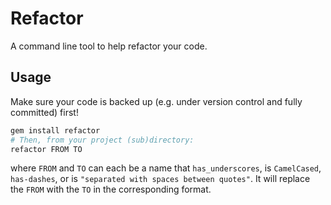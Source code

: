 # Refactor

A command line tool to help refactor your code.

## Usage

Make sure your code is backed up (e.g. under version control and fully committed) first!

```bash
gem install refactor
# Then, from your project (sub)directory:
refactor FROM TO
```

where `FROM` and `TO` can each be a name that `has_underscores`, is `CamelCased`, `has-dashes`, or is `"separated with spaces between quotes"`.  It will replace the `FROM` with the `TO` in the corresponding format.
